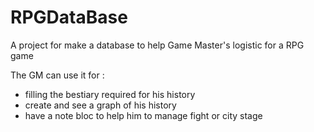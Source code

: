 # RPGDataBase
A project for make a database to help Game Master's logistic for a RPG game

The GM can use it for :
- filling the bestiary required for his history
- create and see a graph of his history
- have a note bloc to help him to manage fight or city stage
